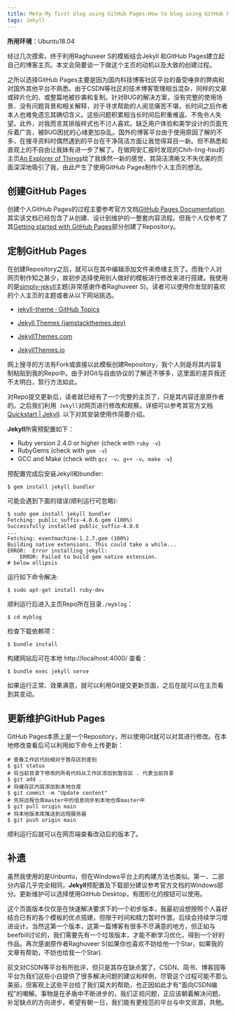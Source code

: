 ```yaml
---
title: Meta-My first blog using GitHub Pages-How to blog using GitHub Pages
tags: Jekyll
---
```


**所用环境**：Ubuntu18.04

经过几次摸索，终于利用Raghuveer S的模板结合Jekyll 和GitHub Pages建立起自己的博客主页。本文会简要谈一下做这个主页的动机以及大致的创建过程。

之所以选择GitHub Pages主要是因为国内科技博客社区平台的备受唾弃的弊病和对国外其他平台不熟悉。由于CSDN等社区的技术博客管理相当混杂，同样的文章或碎片化的、或整篇地被抄袭和复制。针对BUG的解决方案，没有完整的使用场景、没有问题背景和相关解释，对于寻求帮助的人阅览痛苦不堪，长时间之后作者本人也难免遗忘其确切含义。这些问题积累相当长时间后积重难返、不免令人失望。此外，对我而言其排版样式也不讨人喜欢。缺乏用户体验和美学设计的页面充斥着广告，被BUG困扰的心绪更加杂乱。国外的博客平台由于使用原因了解的不多，在搜寻资料时偶然遇到的平台在干净简洁方面让我觉得耳目一新。但不熟悉和直观上的不自由让我妹有进一步了解了。在做网安汇报时发现的Chih-ling-hsu的主页[An Explorer of Things](https://chih-ling-hsu.github.io/)给了我焕然一新的感觉，其简洁清晰又不失优美的页面深深地吸引了我，由此产生了使用GitHub Pages制作个人主页的想法。

## 创建GitHub Pages

创建个人GitHub Pages的过程主要参考官方文档[GitHub Pages Documentation](https://docs.github.com/en/pages). 其实该文档已经包含了从创建、设计到维护的一整套内容流程。但我个人仅参考了其[Getting started with GitHub Pages](https://docs.github.com/en/pages/getting-started-with-github-pages)部分创建了Repository。

## 定制GitHub Pages

在创建Repository之后，就可以在其中编辑添加文件来修缮主页了。而我个人对网页制作知之甚少，故初步选择使用别人做好的模板进行修改来进行搭建。我使用的是[simply-jekyll](https://github.com/raghuveerdotnet/simply-jekyll)主题(非常感谢作者Raghuveer S)。读者可以使用你发现的喜欢的个人主页的主题或者从以下网站挑选。

* [jekyll-theme · GitHub Topics](https://github.com/topics/jekyll-theme)

* [Jekyll Themes (jamstackthemes.dev)](https://jamstackthemes.dev/ssg/jekyll/)

* [JekyllThemes.com](http://jekyllthemes.org/)

* [JekyllThemes.io](https://jekyllthemes.io/)

网上搜寻的方法有Fork或直接以此模板创建Repository，我个人则是将其内容复制粘贴到我的Repo中。由于对Git与自由协议的了解还不够多，这里面的差异我还不太明白，暂行方法如此。

对Repo提交更新后，读者就已经有了一个完整的主页了，只是其内容还是原作者的。之后我们利用` Jekyll`对网页进行修改和观察。详细可以参考其官方文档 [Quickstart \| Jekyll](https://jekyllrb.com/docs/). 以下对其安装使用作简要介绍。

**Jekyll**所需预配置如下：

* Ruby version 2.4.0 or higher (check with `ruby -v`)
* RubyGems (check with `gem -v`)
* GCC and Make (check with `gcc -v`、`g++ -v`、`make -v`)

预配置完成后安装Jekyll和bundler:

```shell
$ gem install jekyll bundler
```

可能会遇到下面的错误(顺利运行可忽略):

```shell
$ sudo gem install jekyll bundler
Fetching: public_suffix-4.0.6.gem (100%)
Successfully installed public_suffix-4.0.6
...
Fetching: eventmachine-1.2.7.gem (100%)
Building native extensions. This could take a while...
ERROR:  Error installing jekyll:
	ERROR: Failed to build gem native extension.
# below ellipsis
```

运行如下命令解决:

```shell
$ sudo apt-get install ruby-dev
```

顺利运行后进入主页Repo所在目录`./myblog`：

```shell
$ cd myblog
```

检查下载依赖项：

```shell
$ bundle install
```

构建网站后可在本地 http://localhost:4000/ 查看：

```shell
$ bundle exec jekyll serve
```

如果运行正常、效果满意，就可以利用Git提交更新页面，之后在就可以在主页看到其变动。

## 更新维护GitHub Pages

GitHub Pages本质上是一个Repository，所以使用Git就可以对其进行修改。在本地修改查看后可以利用如下命令上传更新：

```shell
# 查看工作区代码相对于暂存区的差别
$ git status
# 将当前目录下修改的所有代码从工作区添加到暂存区 . 代表当前目录
$ git add .
# 将缓存区内容添加到本地仓库
$ git commit -m "Update content"
# 先将远程仓库master中的信息同步到本地仓库master中
$ git pull origin main
# 将本地版本库推送到远程服务器
$ git push origin main  
```

顺利运行后就可以在网页端查看改动后的版本了。

## 补遗

虽然我使用的是Unbuntu，但在Windows平台上的构建方法也类似。第一、二部分内容几乎完全相同，**Jekyll**预配置及下载部分建议参考官方文档的Windows部分。更新维护可以选择使用GitHub Desktop，有图形化的按钮可以使用。

这个页面版本仅仅是在快速解决要求下的一个初步版本，我最初设想按照个人喜好结合已有的各个模板的优点搭建，但限于时间和精力暂时作罢。后续会持续学习增进设计。当然这第一个版本，这第一篇博客有很多不尽满意的地方，但正如与beefbill讨论的，我们需要先有一个垃圾版本，才能不断学习优化，得到一个好的作品。再次感谢原作者Raghuveer S(如果你也喜欢不妨给他一个Star，如果我的文章有帮助，不妨也给我一个Star).

前文对CSDN等平台有所批评，但只是其存在缺点罢了。CSDN、简书、博客园等平台为我们这些小白提供了很多解决问题的建议和样例，尽管这个过程可能不那么美丽，但客观上这些平台给了我们莫大的帮助，也正因如此才有“面向CSDN编程”的嘲解。事物是在矛盾中不断进步的，我们正视问题，正应该朝着解决问题、补足缺点的方向进步。希望有朝一日，我们能有更规范的平台与中文资源，共勉。
